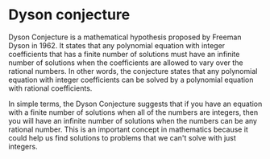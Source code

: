 # Dyson conjecture

Dyson Conjecture is a mathematical hypothesis proposed by Freeman Dyson in 1962. It states that any polynomial equation with integer coefficients that has a finite number of solutions must have an infinite number of solutions when the coefficients are allowed to vary over the rational numbers. In other words, the conjecture states that any polynomial equation with integer coefficients can be solved by a polynomial equation with rational coefficients.

In simple terms, the Dyson Conjecture suggests that if you have an equation with a finite number of solutions when all of the numbers are integers, then you will have an infinite number of solutions when the numbers can be any rational number. This is an important concept in mathematics because it could help us find solutions to problems that we can't solve with just integers.
